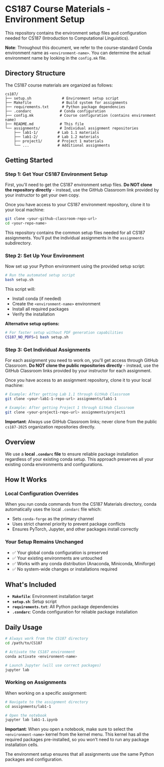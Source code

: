 # CS187 Course Materials - Environment Setup

This repository contains the environment setup files and configuration 
needed for CS187 (Introduction to Computational Linguistics).

**Note**: Throughout this document, we refer to the course-standard Conda environment name as `<environment-name>`. You can determine the actual environment name by looking in the `config.mk` file.

## Directory Structure

The CS187 course materials are organized as follows:

```
cs187/
├── setup.sh              # Environment setup script
├── Makefile              # Build system for assignments
├── requirements.txt      # Python package dependencies
├── .condarc             # Conda configuration
├── config.mk            # Course configuration (contains environment name)
├── README.md            # This file
└── assignments/         # Individual assignment repositories
    ├── lab1-1/         # Lab 1.1 materials
    ├── lab1-2/         # Lab 1.2 materials
    ├── project1/       # Project 1 materials
    └── ...             # Additional assignments
```

## Getting Started

### Step 1: Get Your CS187 Environment Setup

First, you'll need to get the CS187 environment setup files. **Do NOT clone the repository directly** - instead, use the GitHub Classroom link provided by your instructor to get your own copy.

Once you have access to your CS187 environment repository, clone it to your local machine:

```bash
git clone <your-github-classroom-repo-url>
cd <your-repo-name>
```

This repository contains the common setup files needed for all CS187 
assignments. You'll put the individual assignments in the `assignments` 
subdirectory.

### Step 2: Set Up Your Environment

Now set up your Python environment using the provided setup script:

```bash
# Run the automated setup script
bash setup.sh
```

This script will:
- Install conda (if needed)
- Create the `<environment-name>` environment
- Install all required packages
- Verify the installation

**Alternative setup options:**
```bash
# For faster setup without PDF generation capabilities
CS187_NO_PDFS=1 bash setup.sh
```

### Step 3: Get Individual Assignments

For each assignment you need to work on, you'll get access through GitHub Classroom. **Do NOT clone the public repositories directly** - instead, use the GitHub Classroom links provided by your instructor for each assignment.

Once you have access to an assignment repository, clone it to your local machine:

```bash
# Example: After getting Lab 1.1 through GitHub Classroom
git clone <your-lab1-1-repo-url> assignments/lab1-1

# Example: After getting Project 1 through GitHub Classroom  
git clone <your-project1-repo-url> assignments/project1
```

**Important**: Always use GitHub Classroom links; never clone from the
public `cs187-2025` organization repositories directly.

## Overview

We use a **local `.condarc` file** to ensure reliable package 
installation regardless of your existing conda setup. This approach 
preserves all your existing conda environments and configurations.

## How It Works

### Local Configuration Overrides
When you run conda commands from the CS187 Materials directory, conda 
automatically uses the local `.condarc` file which:
- Sets `conda-forge` as the primary channel
- Uses strict channel priority to prevent package conflicts
- Ensures PyTorch, Jupyter, and other packages install correctly

### Your Setup Remains Unchanged
- ✅ Your global conda configuration is preserved
- ✅ Your existing environments are untouched  
- ✅ Works with any conda distribution (Anaconda, Miniconda, Miniforge)
- ✅ No system-wide changes or installations required

## What's Included

- **`Makefile`**: Environment installation target
- **`setup.sh`**: Setup script
- **`requirements.txt`**: All Python package dependencies
- **`.condarc`**: Conda configuration for reliable package installation

## Daily Usage

```bash
# Always work from the CS187 directory
cd /path/to/CS187

# Activate the CS187 environment
conda activate <environment-name>

# Launch Jupyter (will use correct packages)
jupyter lab
```

### Working on Assignments

When working on a specific assignment:

```bash
# Navigate to the assignment directory
cd assignments/lab1-1

# Open the notebook
jupyter lab lab1-1.ipynb
```

**Important**: When you open a notebook, make sure to select the 
`<environment-name>` kernel from the kernel menu. This kernel has all the 
required packages pre-installed, so you won't need to run any package 
installation cells.

The environment setup ensures that all assignments use the same Python 
packages and configuration.
